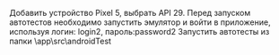 Добавить устройство Pixel 5, выбрать API 29.
Перед запуском автотестов необходимо запустить эмулятор и войти в приложение, используя логин: login2, пароль:password2
Запустить автотесты из папки \app\src\androidTest
